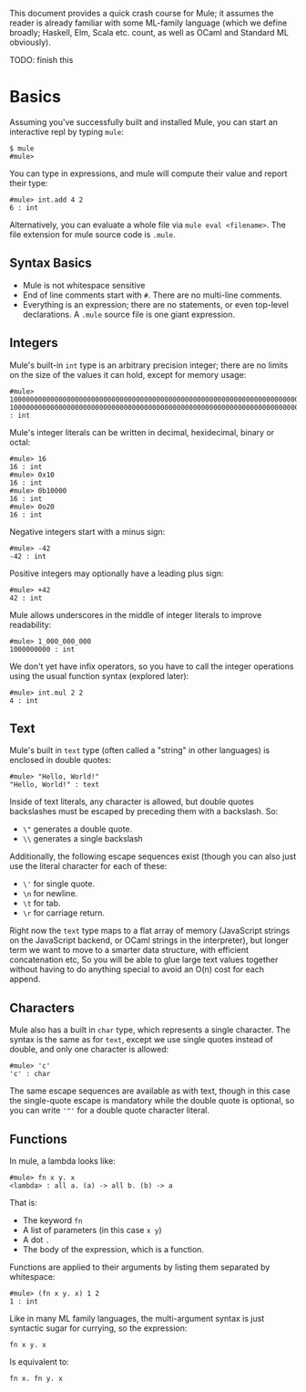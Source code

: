 This document provides a quick crash course for Mule; it assumes the
reader is already familiar with some ML-family language (which we define
broadly; Haskell, Elm, Scala etc. count, as well as OCaml and Standard
ML obviously).

TODO: finish this

# Basics

Assuming you've successfully built and installed Mule, you can start an
interactive repl by typing `mule`:

```
$ mule
#mule>
```

You can type in expressions, and mule will compute their value and
report their type:

```
#mule> int.add 4 2
6 : int
```

Alternatively, you can evaluate a whole file via `mule eval <filename>`.
The file extension for mule source code is `.mule`.

## Syntax Basics

* Mule is not whitespace sensitive
* End of line comments start with `#`. There are no multi-line comments.
* Everything is an expression; there are no statements, or even
  top-level declarations. A `.mule` source file is one giant expression.

## Integers

Mule's built-in `int` type is an arbitrary precision integer; there are
no limits on the size of the values it can hold, except for memory
usage:

```
#mule> 100000000000000000000000000000000000000000000000000000000000000000000000000000000000000000000000000000000000000000000000000000000000000000000000000000000000000000000000000000000000000000000000000000000000000000000000
100000000000000000000000000000000000000000000000000000000000000000000000000000000000000000000000000000000000000000000000000000000000000000000000000000000000000000000000000000000000000000000000000000000000000000000000 : int
```

Mule's integer literals can be written in decimal, hexidecimal, binary
or octal:

```
#mule> 16
16 : int
#mule> 0x10
16 : int
#mule> 0b10000
16 : int
#mule> 0o20
16 : int
```

Negative integers start with a minus sign:

```
#mule> -42
-42 : int
```

Positive integers may optionally have a leading plus sign:

```
#mule> +42
42 : int
```

Mule allows underscores in the middle of integer literals to improve
readability:

```
#mule> 1_000_000_000
1000000000 : int
```

We don't yet have infix operators, so you have to call the integer
operations using the usual function syntax (explored later):

```
#mule> int.mul 2 2
4 : int
```

## Text

Mule's built in `text` type (often called a "string" in other
languages) is enclosed in double quotes:

```
#mule> "Hello, World!"
"Hello, World!" : text
```

Inside of text literals, any character is allowed, but double quotes
backslashes must be escaped by preceding them with a backslash. So:

* `\"` generates a double quote.
* `\\` generates a single backslash

Additionally, the following escape sequences exist (though you can also
just use the literal character for each of these:

* `\'` for single quote.
* `\n` for newline.
* `\t` for tab.
* `\r` for carriage return.

Right now the `text` type maps to a flat array of memory (JavaScript
strings on the JavaScript backend, or OCaml strings in the interpreter),
but longer term we want to move to a smarter data structure, with
efficient concatenation etc, So you will be able to glue large text
values together without having to do anything special to avoid an O(n)
cost for each append.

## Characters

Mule also has a built in `char` type, which represents a single
character. The syntax is the same as for `text`, except we use single
quotes instead of double, and only one character is allowed:

```
#mule> 'c'
'c' : char
```

The same escape sequences are available as with text, though in this
case the single-quote escape is mandatory while the double quote is
optional, so you can write `'"'` for a double quote character literal.

## Functions

In mule, a lambda looks like:

```
#mule> fn x y. x
<lambda> : all a. (a) -> all b. (b) -> a
```

That is:

* The keyword `fn`
* A list of parameters (in this case `x y`)
* A dot `.`
* The body of the expression, which is a function.

Functions are applied to their arguments by listing them separated by
whitespace:

```
#mule> (fn x y. x) 1 2
1 : int
```

Like in many ML family languages, the multi-argument syntax is just
syntactic sugar for currying, so the expression:

```
fn x y. x
```

Is equivalent to:

```
fn x. fn y. x
```
